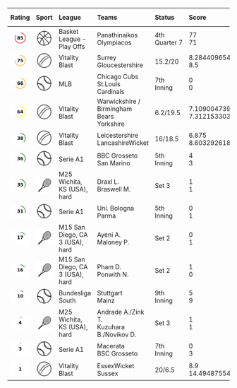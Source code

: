 | Rating                                                                                                                                 | Sport                                                                                                                | League                          | Teams                                        | Status        | Score                                  | TV Listing                                                                 |
|:---------------------------------------------------------------------------------------------------------------------------------------|:---------------------------------------------------------------------------------------------------------------------|:--------------------------------|:---------------------------------------------|:--------------|:---------------------------------------|:---------------------------------------------------------------------------|
| <img src="https://raw.githubusercontent.com/BlakeDuncan25/Donut-SVG-Ratings/bac4e4a278175106499642192132b1786a9aec38/85.svg" alt="85"> | <img src="https://raw.githubusercontent.com/BlakeDuncan25/Donut-SVG-Ratings/master/basketball.png" alt="Basketball"> | Basket League - Play Offs       | Panathinaikos<br>Olympiacos                  | 4th Quarter 7 | 77<br>71                               | -                                                                          |
| <img src="https://raw.githubusercontent.com/BlakeDuncan25/Donut-SVG-Ratings/bac4e4a278175106499642192132b1786a9aec38/75.svg" alt="75"> | <img src="https://raw.githubusercontent.com/BlakeDuncan25/Donut-SVG-Ratings/master/cricket.png" alt="Cricket">       | Vitality Blast                  | Surrey<br>Gloucestershire                    | 15.2/20       | 8.284409654272668<br>8.5               | <a href="https://www.willow.tv/">Willow</a>                                |
| <img src="https://raw.githubusercontent.com/BlakeDuncan25/Donut-SVG-Ratings/bac4e4a278175106499642192132b1786a9aec38/66.svg" alt="66"> | <img src="https://raw.githubusercontent.com/BlakeDuncan25/Donut-SVG-Ratings/master/baseball.png" alt="Baseball">     | MLB                             | Chicago Cubs<br>St.Louis Cardinals           | 7th Inning    | 0<br>0                                 | <a href="https://www.mlb.com/schedule">MLB Schedule</a>                    |
| <img src="https://raw.githubusercontent.com/BlakeDuncan25/Donut-SVG-Ratings/bac4e4a278175106499642192132b1786a9aec38/64.svg" alt="64"> | <img src="https://raw.githubusercontent.com/BlakeDuncan25/Donut-SVG-Ratings/master/cricket.png" alt="Cricket">       | Vitality Blast                  | Warwickshire / Birmingham Bears<br>Yorkshire | 6.2/19.5      | 7.109004739336493<br>7.312153303076148 | <a href="https://www.willow.tv/">Willow</a>                                |
| <img src="https://raw.githubusercontent.com/BlakeDuncan25/Donut-SVG-Ratings/bac4e4a278175106499642192132b1786a9aec38/38.svg" alt="38"> | <img src="https://raw.githubusercontent.com/BlakeDuncan25/Donut-SVG-Ratings/master/cricket.png" alt="Cricket">       | Vitality Blast                  | Leicestershire<br>LancashireWicket           | 16/18.5       | 6.875<br>8.603292618162508             | <a href="https://www.willow.tv/">Willow</a>                                |
| <img src="https://raw.githubusercontent.com/BlakeDuncan25/Donut-SVG-Ratings/bac4e4a278175106499642192132b1786a9aec38/36.svg" alt="36"> | <img src="https://raw.githubusercontent.com/BlakeDuncan25/Donut-SVG-Ratings/master/baseball.png" alt="Baseball">     | Serie A1                        | BBC Grosseto<br>San Marino                   | 5th Inning    | 4<br>3                                 | -                                                                          |
| <img src="https://raw.githubusercontent.com/BlakeDuncan25/Donut-SVG-Ratings/bac4e4a278175106499642192132b1786a9aec38/35.svg" alt="35"> | <img src="https://raw.githubusercontent.com/BlakeDuncan25/Donut-SVG-Ratings/master/tennis.png" alt="Tennis">         | M25 Wichita, KS (USA), hard     | Draxl L.<br>Braswell M.                      | Set 3         | 1<br>1                                 | <a href="https://live.itftennis.com/en/live-streams/">ITF Live Streams</a> |
| <img src="https://raw.githubusercontent.com/BlakeDuncan25/Donut-SVG-Ratings/bac4e4a278175106499642192132b1786a9aec38/31.svg" alt="31"> | <img src="https://raw.githubusercontent.com/BlakeDuncan25/Donut-SVG-Ratings/master/baseball.png" alt="Baseball">     | Serie A1                        | Uni. Bologna<br>Parma                        | 5th Inning    | 0<br>1                                 | -                                                                          |
| <img src="https://raw.githubusercontent.com/BlakeDuncan25/Donut-SVG-Ratings/bac4e4a278175106499642192132b1786a9aec38/17.svg" alt="17"> | <img src="https://raw.githubusercontent.com/BlakeDuncan25/Donut-SVG-Ratings/master/tennis.png" alt="Tennis">         | M15 San Diego, CA 3 (USA), hard | Ayeni A.<br>Maloney P.                       | Set 2         | 0<br>1                                 | <a href="https://live.itftennis.com/en/live-streams/">ITF Live Streams</a> |
| <img src="https://raw.githubusercontent.com/BlakeDuncan25/Donut-SVG-Ratings/bac4e4a278175106499642192132b1786a9aec38/16.svg" alt="16"> | <img src="https://raw.githubusercontent.com/BlakeDuncan25/Donut-SVG-Ratings/master/tennis.png" alt="Tennis">         | M15 San Diego, CA 3 (USA), hard | Pham D.<br>Ponwith N.                        | Set 2         | 1<br>0                                 | <a href="https://live.itftennis.com/en/live-streams/">ITF Live Streams</a> |
| <img src="https://raw.githubusercontent.com/BlakeDuncan25/Donut-SVG-Ratings/bac4e4a278175106499642192132b1786a9aec38/10.svg" alt="10"> | <img src="https://raw.githubusercontent.com/BlakeDuncan25/Donut-SVG-Ratings/master/baseball.png" alt="Baseball">     | Bundesliga South                | Stuttgart<br>Mainz                           | 9th Inning    | 5<br>9                                 | -                                                                          |
| <img src="https://raw.githubusercontent.com/BlakeDuncan25/Donut-SVG-Ratings/bac4e4a278175106499642192132b1786a9aec38/4.svg" alt="4">   | <img src="https://raw.githubusercontent.com/BlakeDuncan25/Donut-SVG-Ratings/master/tennis.png" alt="Tennis">         | M25 Wichita, KS (USA), hard     | Andrade A./Zink T.<br>Kuzuhara B./Novikov D. | Set 3         | 1<br>1                                 | <a href="https://live.itftennis.com/en/live-streams/">ITF Live Streams</a> |
| <img src="https://raw.githubusercontent.com/BlakeDuncan25/Donut-SVG-Ratings/bac4e4a278175106499642192132b1786a9aec38/3.svg" alt="3">   | <img src="https://raw.githubusercontent.com/BlakeDuncan25/Donut-SVG-Ratings/master/baseball.png" alt="Baseball">     | Serie A1                        | Macerata<br>BSC Grosseto                     | 7th Inning    | 0<br>3                                 | -                                                                          |
| <img src="https://raw.githubusercontent.com/BlakeDuncan25/Donut-SVG-Ratings/bac4e4a278175106499642192132b1786a9aec38/1.svg" alt="1">   | <img src="https://raw.githubusercontent.com/BlakeDuncan25/Donut-SVG-Ratings/master/cricket.png" alt="Cricket">       | Vitality Blast                  | EssexWicket<br>Sussex                        | 20/6.5        | 8.9<br>14.494875549048317              | <a href="https://www.willow.tv/">Willow</a>                                |
